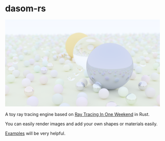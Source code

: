 # dasom-rs

![small balls](examples/small_balls/small_balls(1280x720).png)

A toy ray tracing engine based on [Ray Tracing In One Weekend](https://raytracing.github.io/books/RayTracingInOneWeekend.html) in Rust.

You can easily render images and add your own shapes or materials easily.

[Examples](examples/) will be very helpful.
